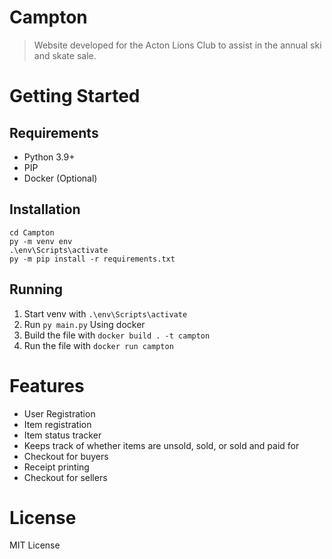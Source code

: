 # Campton
> Website developed for the Acton Lions Club to assist in the annual ski and skate sale.
# Getting Started
## Requirements
- Python 3.9+
- PIP
- Docker (Optional)
## Installation
```git clone https://github.com/JeffreyWangDev/Campton.git
cd Campton
py -m venv env
.\env\Scripts\activate
py -m pip install -r requirements.txt
```
## Running
1. Start venv with `.\env\Scripts\activate`
2. Run `py main.py`
Using docker
1. Build the file with `docker build . -t campton`
2. Run the file with `docker run campton`

# Features
- User Registration
- Item registration
- Item status tracker
-   Keeps track of whether items are unsold, sold, or sold and paid for
- Checkout for buyers
-   Receipt printing
- Checkout for sellers

# License
MIT License
